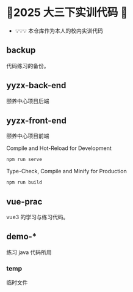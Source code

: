 # 💩2025 大三下实训代码 💩

- 💡💡💡 本仓库作为本人的校内实训代码

## backup

代码练习的备份。

## yyzx-back-end

颐养中心项目后端

## yyzx-front-end

颐养中心项目前端

Compile and Hot-Reload for Development

```sh
npm run serve
```

Type-Check, Compile and Minify for Production

```sh
npm run build
```

## vue-prac

vue3 的学习与练习代码。

## demo-\*

练习 java 代码所用

### temp

临时文件
